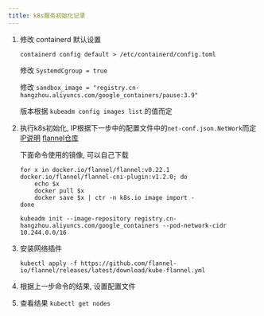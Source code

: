 ```yaml
---
title: k8s服务初始化记录
---
```



1. 修改 containerd 默认设置

    `containerd config default > /etc/containerd/config.toml`

    修改 `SystemdCgroup = true`

    修改 `sandbox_image = "registry.cn-hangzhou.aliyuncs.com/google_containers/pause:3.9"`

    版本根据 `kubeadm config images list` 的值而定


2. 执行k8s初始化, IP根据下一步中的配置文件中的`net-conf.json.NetWork`而定 [IP说明](https://github.com/flannel-io/flannel/blob/master/Documentation/kubernetes.md) [flannel仓库](https://github.com/flannel-io/flannel)

    下面命令使用的镜像, 可以自己下载 


    ```
    for x in docker.io/flannel/flannel:v0.22.1 docker.io/flannel/flannel-cni-plugin:v1.2.0; do
        echo $x
        docker pull $x
        docker save $x | ctr -n k8s.io image import -
    done
    ```

    `kubeadm init --image-repository registry.cn-hangzhou.aliyuncs.com/google_containers --pod-network-cidr 10.244.0.0/16`

3. 安装网络插件

    `kubectl apply -f https://github.com/flannel-io/flannel/releases/latest/download/kube-flannel.yml`

4. 根据上一步命令的结果, 设置配置文件

5. 查看结果 `kubectl get nodes`



